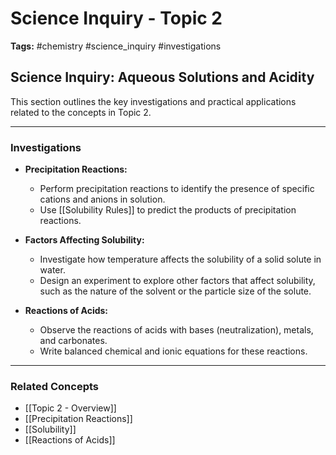 # Science Inquiry - Topic 2

**Tags:** #chemistry #science_inquiry #investigations

## Science Inquiry: Aqueous Solutions and Acidity

This section outlines the key investigations and practical applications related to the concepts in Topic 2.

---

### Investigations

- **Precipitation Reactions:**
    - Perform precipitation reactions to identify the presence of specific cations and anions in solution.
    - Use [[Solubility Rules]] to predict the products of precipitation reactions.

- **Factors Affecting Solubility:**
    - Investigate how temperature affects the solubility of a solid solute in water.
    - Design an experiment to explore other factors that affect solubility, such as the nature of the solvent or the particle size of the solute.

- **Reactions of Acids:**
    - Observe the reactions of acids with bases (neutralization), metals, and carbonates.
    - Write balanced chemical and ionic equations for these reactions.

---

### Related Concepts

- [[Topic 2 - Overview]]
- [[Precipitation Reactions]]
- [[Solubility]]
- [[Reactions of Acids]]
